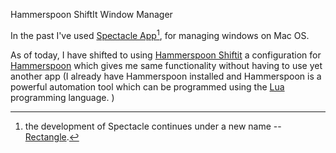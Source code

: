 Hammerspoon ShiftIt Window Manager

In the past I've used [Spectacle App](https://www.spectacleapp.com/)[^1], for managing windows on Mac OS. 

As of today, I have shifted to using [Hammerspoon Shiftit](https://github.com/peterklijn/hammerspoon-shiftit) a configuration for [Hammerspoon](http://www.hammerspoon.org/) which gives me same functionality without having to use yet another app (I already have Hammerspoon installed and Hammerspoon is a powerful automation tool which can be programmed using the [Lua](https://www.lua.org/) programming language. )

[^1]: the development of Spectacle continues under a new name -- [Rectangle](https://github.com/rxhanson/Rectangle).
